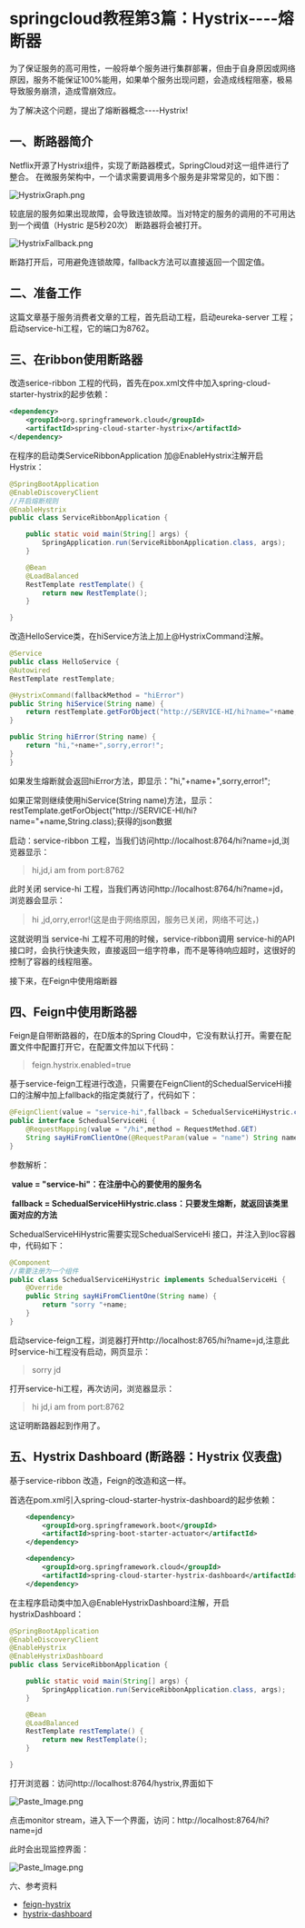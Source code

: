 # springcloud教程第3篇：Hystrix----熔断器

为了保证服务的高可用性，一般将单个服务进行集群部署，但由于自身原因或网络原因，服务不能保证100%能用，如果单个服务出现问题，会造成线程阻塞，极易导致服务崩溃，造成雪崩效应。

为了解决这个问题，提出了熔断器概念----Hystrix!

## 一、断路器简介

Netflix开源了Hystrix组件，实现了断路器模式，SpringCloud对这一组件进行了整合。 在微服务架构中，一个请求需要调用多个服务是非常常见的，如下图：

![HystrixGraph.png](https://forezp.obs.myhuaweicloud.com/img/jianshu/2279594-08d8d524c312c27d.png)

较底层的服务如果出现故障，会导致连锁故障。当对特定的服务的调用的不可用达到一个阀值（Hystric 是5秒20次） 断路器将会被打开。

![HystrixFallback.png](https://forezp.obs.myhuaweicloud.com/img/jianshu/2279594-8dcb1f208d62046f.png)

断路打开后，可用避免连锁故障，fallback方法可以直接返回一个固定值。

## 二、准备工作

这篇文章基于服务消费者文章的工程，首先启动工程，启动eureka-server 工程；启动service-hi工程，它的端口为8762。

## 三、在ribbon使用断路器

改造serice-ribbon 工程的代码，首先在pox.xml文件中加入spring-cloud-starter-hystrix的起步依赖：

```xml
<dependency>
    <groupId>org.springframework.cloud</groupId>
    <artifactId>spring-cloud-starter-hystrix</artifactId>
</dependency>
```

在程序的启动类ServiceRibbonApplication 加@EnableHystrix注解开启Hystrix：

```java
@SpringBootApplication
@EnableDiscoveryClient
//开启熔断规则
@EnableHystrix
public class ServiceRibbonApplication {

	public static void main(String[] args) {
		SpringApplication.run(ServiceRibbonApplication.class, args);
	}

	@Bean
	@LoadBalanced
	RestTemplate restTemplate() {
		return new RestTemplate();
	}

}
```

改造HelloService类，在hiService方法上加上@HystrixCommand注解。

```java
@Service
public class HelloService {
@Autowired
RestTemplate restTemplate;

@HystrixCommand(fallbackMethod = "hiError")
public String hiService(String name) {
    return restTemplate.getForObject("http://SERVICE-HI/hi?name="+name,String.class);
}

public String hiError(String name) {
    return "hi,"+name+",sorry,error!";
}
}
```
如果发生熔断就会返回hiError方法，即显示："hi,"+name+",sorry,error!";

如果正常则继续使用hiService(String name)方法，显示：restTemplate.getForObject("http://SERVICE-HI/hi?name="+name,String.class);获得的json数据

启动：service-ribbon 工程，当我们访问http://localhost:8764/hi?name=jd,浏览器显示：

> hi,jd,i am from port:8762

此时关闭 service-hi 工程，当我们再访问http://localhost:8764/hi?name=jd，浏览器会显示：

> hi ,jd,orry,error!(这是由于网络原因，服务已关闭，网络不可达，)

这就说明当 service-hi 工程不可用的时候，service-ribbon调用 service-hi的API接口时，会执行快速失败，直接返回一组字符串，而不是等待响应超时，这很好的控制了容器的线程阻塞。

接下来，在Feign中使用熔断器

## 四、Feign中使用断路器

Feign是自带断路器的，在D版本的Spring Cloud中，它没有默认打开。需要在配置文件中配置打开它，在配置文件加以下代码：

> feign.hystrix.enabled=true

基于service-feign工程进行改造，只需要在FeignClient的SchedualServiceHi接口的注解中加上fallback的指定类就行了，代码如下：

```java
@FeignClient(value = "service-hi",fallback = SchedualServiceHiHystric.class)
public interface SchedualServiceHi {
    @RequestMapping(value = "/hi",method = RequestMethod.GET)
    String sayHiFromClientOne(@RequestParam(value = "name") String name);
}
```

参数解析：

​	**value = "service-hi"：在注册中心的要使用的服务名**	

​	**fallback = SchedualServiceHiHystric.class：只要发生熔断，就返回该类里面对应的方法**

SchedualServiceHiHystric需要实现SchedualServiceHi 接口，并注入到Ioc容器中，代码如下：

```java
@Component
//需要注册为一个组件
public class SchedualServiceHiHystric implements SchedualServiceHi {
    @Override
    public String sayHiFromClientOne(String name) {
        return "sorry "+name;
    }
}
```

启动service-feign工程，浏览器打开http://localhost:8765/hi?name=jd,注意此时service-hi工程没有启动，网页显示：

> sorry jd

打开service-hi工程，再次访问，浏览器显示：

> hi jd,i am from port:8762

这证明断路器起到作用了。

## 五、Hystrix Dashboard (断路器：Hystrix 仪表盘)

基于service-ribbon 改造，Feign的改造和这一样。

首选在pom.xml引入spring-cloud-starter-hystrix-dashboard的起步依赖：

```xml
	<dependency>
		<groupId>org.springframework.boot</groupId>
		<artifactId>spring-boot-starter-actuator</artifactId>
	</dependency>

	<dependency>
		<groupId>org.springframework.cloud</groupId>
		<artifactId>spring-cloud-starter-hystrix-dashboard</artifactId>
	</dependency>
```
在主程序启动类中加入@EnableHystrixDashboard注解，开启hystrixDashboard：

```java
@SpringBootApplication
@EnableDiscoveryClient
@EnableHystrix
@EnableHystrixDashboard
public class ServiceRibbonApplication {

	public static void main(String[] args) {
		SpringApplication.run(ServiceRibbonApplication.class, args);
	}

	@Bean
	@LoadBalanced
	RestTemplate restTemplate() {
		return new RestTemplate();
	}

}
```

打开浏览器：访问http://localhost:8764/hystrix,界面如下

![Paste_Image.png](https://forezp.obs.myhuaweicloud.com/img/jianshu/2279594-64f5fa9d0d96ee21.png)

点击monitor stream，进入下一个界面，访问：http://localhost:8764/hi?name=jd

此时会出现监控界面：

![Paste_Image.png](https://forezp.obs.myhuaweicloud.com/img/jianshu/2279594-755cd7ce5c066649.png)

六、参考资料

- [feign-hystrix](https://projects.spring.io/spring-cloud/spring-cloud.html#spring-cloud-feign-hystrix)
- [hystrix-dashboard](https://projects.spring.io/spring-cloud/spring-cloud.html#_circuit_breaker_hystrix_dashboard)

